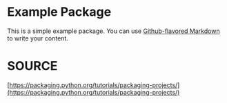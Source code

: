 # Example Package

This is a simple example package. You can use
[Github-flavored Markdown](https://guides.github.com/features/mastering-markdown/)
to write your content.

# SOURCE

[https://packaging.python.org/tutorials/packaging-projects/](https://packaging.python.org/tutorials/packaging-projects/)